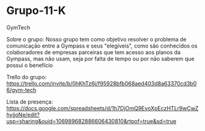 # Grupo-11-K

GymTech

Sobre o grupo: 
Nosso grupo tem como objetivo resolver o problema de comunicação entre a Gympass e seus "elegíveis", como são conhecidos os colaboradores de empresas parceiras que tem acesso aos planos da Gympass, mas não usam, seja por falta de tempo ou por não saberem que possui o benefício

Trello do grupo: https://trello.com/invite/b/0hKhTz6j/f95928bfb068aed403d8a63370cd3b06/gym-tech

Lista de presença: https://docs.google.com/spreadsheets/d/1h7DjOmQ9EvoXpEczHTLr9wCwZhyjjoNe/edit?usp=sharing&ouid=106989682886606430810&rtpof=true&sd=true
